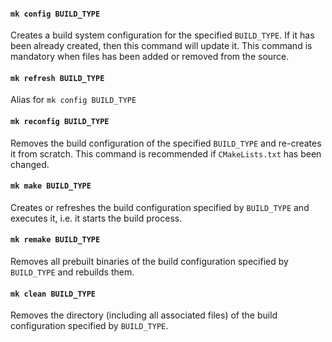 #### `mk config BUILD_TYPE`

Creates a build system configuration for the specified `BUILD_TYPE`. If it has been already created, then this command will update it. This command is mandatory when files has been added or removed from the source.

#### `mk refresh BUILD_TYPE`

Alias for `mk config BUILD_TYPE`

#### `mk reconfig BUILD_TYPE`

Removes the build configuration of the specified `BUILD_TYPE` and re-creates it from scratch. This command is recommended if `CMakeLists.txt` has been changed.

#### `mk make BUILD_TYPE`

Creates or refreshes the build configuration specified by `BUILD_TYPE` and executes it, i.e. it starts the build process.

#### `mk remake BUILD_TYPE`

Removes all prebuilt binaries of the build configuration specified by `BUILD_TYPE` and rebuilds them.

#### `mk clean BUILD_TYPE`

Removes the directory (including all associated files) of the build configuration specified by `BUILD_TYPE`.
